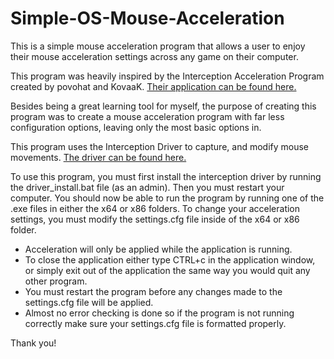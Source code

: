 # Simple-OS-Mouse-Acceleration

This is a simple mouse acceleration program that allows a user to enjoy their mouse
acceleration settings across any game on their computer.

This program was heavily inspired by the Interception Acceleration Program created by povohat and KovaaK.
[Their application can be found here.](https://github.com/KovaaK/InterAccel)

Besides being a great learning tool for myself, the purpose of creating this program was to create a mouse acceleration program with far less configuration options, leaving only the most basic options in.

This program uses the Interception Driver to capture, and modify mouse movements.
[The driver can be found here.](http://www.oblita.com/interception.html)

To use this program, you must first install the interception driver by running the driver_install.bat file (as an admin). Then you must restart your computer. You should now be able to run the program by running one of the .exe files in either the x64 or x86 folders. To change your acceleration settings, you must modify the settings.cfg file inside of the x64 or x86 folder.

- Acceleration will only be applied while the application is running.
- To close the application either type CTRL+c in the application window, or simply exit out of the application the same way you would quit any other program.
- You must restart the program before any changes made to the settings.cfg file will be applied.
- Almost no error checking is done so if the program is not running correctly make sure your settings.cfg file is formatted properly.

Thank you!

